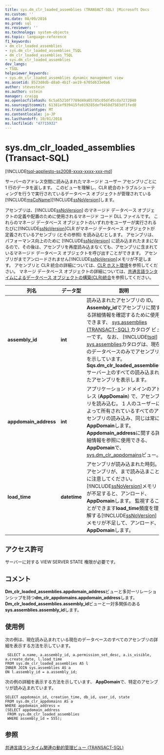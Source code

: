 ```yaml
---
title: sys.dm_clr_loaded_assemblies (TRANSACT-SQL) |Microsoft Docs
ms.custom: ''
ms.date: 08/09/2016
ms.prod: sql
ms.reviewer: ''
ms.technology: system-objects
ms.topic: language-reference
f1_keywords:
- dm_clr_loaded_assemblies
- sys.dm_clr_loaded_assemblies_TSQL
- dm_clr_loaded_assemblies_TSQL
- sys.dm_clr_loaded_assemblies
dev_langs:
- TSQL
helpviewer_keywords:
- sys.dm_clr_loaded_assemblies dynamic management view
ms.assetid: 8523d8db-d8a0-4b1f-ae19-6705d633e0a6
author: stevestein
ms.author: sstein
manager: craigg
ms.openlocfilehash: 6c5a65210f7789d49a05785c05df45cda7272040
ms.sourcegitcommit: 61381ef939415fe019285def9450d7583df1fed0
ms.translationtype: MT
ms.contentlocale: ja-JP
ms.lasthandoff: 10/01/2018
ms.locfileid: "47715932"
---
```

# <a name="sysdmclrloadedassemblies-transact-sql"></a>sys.dm_clr_loaded_assemblies (Transact-SQL)
[!INCLUDE[tsql-appliesto-ss2008-xxxx-xxxx-xxx-md](../../includes/tsql-appliesto-ss2008-xxxx-xxxx-xxx-md.md)]

  サーバーのアドレス空間に読み込まれたマネージド ユーザー アセンブリごとに 1 行のデータを返します。 このビューを理解し、CLR 統合のトラブルシューティングを行うで実行されているデータベース オブジェクトが管理されている[!INCLUDE[msCoName](../../includes/msconame-md.md)][!INCLUDE[ssNoVersion](../../includes/ssnoversion-md.md)]します。  
  
 アセンブリは、[!INCLUDE[ssNoVersion](../../includes/ssnoversion-md.md)] のマネージド データベース オブジェクトの定義や配置のために使用されるマネージド コード DLL ファイルです。 これらのマネージ データベース オブジェクトのいずれかをユーザーが実行されるたびに[!INCLUDE[ssNoVersion](../../includes/ssnoversion-md.md)]CLR がマネージ データベース オブジェクトが定義されているアセンブリ (とその参照) を読み込むとします。 アセンブリは、パフォーマンス向上のために [!INCLUDE[ssNoVersion](../../includes/ssnoversion-md.md)] に読み込まれたままになるので、その後は、アセンブリを再度読み込まなくても、アセンブリに含まれているマネージド データベース オブジェクトを呼び出すことができます。 アセンブリがまでアンロードされません[!INCLUDE[ssNoVersion](../../includes/ssnoversion-md.md)]メモリが不足します。 アセンブリと CLR 統合の詳細については、[CLR ホスト環境](../../relational-databases/clr-integration/clr-integration-architecture-clr-hosted-environment.md)を参照してください。 マネージ データベース オブジェクトの詳細については、[共通言語ランタイムによるデータベース オブジェクトの構築&#40;CLR&#41;統合](../../relational-databases/clr-integration/database-objects/building-database-objects-with-common-language-runtime-clr-integration.md)を参照してください。  

  
|列名|データ型|説明|  
|-----------------|---------------|-----------------|  
|**assembly_id**|**int**|読み込まれたアセンブリの ID。 **Assembly_id**でアセンブリに関する詳細情報を確認するために使用できます、 [sys.assemblies &#40;TRANSACT-SQL&#41; ](../../relational-databases/system-catalog-views/sys-assemblies-transact-sql.md)カタログ ビューです。 なお、 [!INCLUDE[tsql](../../includes/tsql-md.md)] [sys.assemblies](../../relational-databases/system-catalog-views/sys-assemblies-transact-sql.md)カタログは、現在のデータベースのみでアセンブリを示しています。 **Sqs.dm_clr_loaded_assemblies**サーバー上のすべての読み込まれたアセンブリを表示します。|  
|**appdomain_address**|**int**|アプリケーション ドメインのアドレス (**AppDomain**) で、アセンブリを読み込む。 1 人のユーザーによって所有されているすべてのアセンブリの読み込み、同じは常に**AppDomain**します。 **Appdomain_address**に関する詳細情報を参照に使用できる、 **AppDomain**で、 [sys.dm_clr_appdomains](../../relational-databases/system-dynamic-management-views/sys-dm-clr-appdomains-transact-sql.md)ビュー。|  
|**load_time**|**datetime**|アセンブリが読み込まれた時刻。 アセンブリが、まで読み込まことに注意してください。[!INCLUDE[ssNoVersion](../../includes/ssnoversion-md.md)]メモリが不足すると、アンロード、 **AppDomain**します。 監視することができます**load_time**頻度を理解する[!INCLUDE[ssNoVersion](../../includes/ssnoversion-md.md)]メモリが不足して、アンロード、 **AppDomain**します。|  
  
## <a name="permissions"></a>アクセス許可  
 サーバーに対する VIEW SERVER STATE 権限が必要です。  
  
## <a name="remarks"></a>コメント  
 **Dm_clr_loaded_assemblies.appdomain_address**ビューと多対一リレーションシップを持つ**dm_clr_appdomains.appdomain_address**します。 **Dm_clr_loaded_assemblies.assembly_id**ビューと一対多関係のある**sys.assemblies.assembly_id**します。  
  
## <a name="examples"></a>使用例  
 次の例は、現在読み込まれている現在のデータベースのすべてのアセンブリの詳細を表示する方法を示しています。  
  
```  
 SELECT a.name, a.assembly_id, a.permission_set_desc, a.is_visible, a.create_date, l.load_time   
FROM sys.dm_clr_loaded_assemblies AS l   
INNER JOIN sys.assemblies AS a  
ON l.assembly_id = a.assembly_id;  
```  
  
 次の例の詳細を表示する方法を示しています、 **AppDomain**で、特定のアセンブリが読み込まれています。  
  
```  
SELECT appdomain_id, creation_time, db_id, user_id, state  
FROM sys.dm_clr_appdomains AS a  
WHERE appdomain_address =   
(SELECT appdomain_address   
 FROM sys.dm_clr_loaded_assemblies  
 WHERE assembly_id = 555);  
```  
  
## <a name="see-also"></a>参照  
 [共通言語ランタイム関連の動的管理ビュー &#40;TRANSACT-SQL&#41;](../../relational-databases/system-dynamic-management-views/common-language-runtime-related-dynamic-management-views-transact-sql.md)  
  
  
